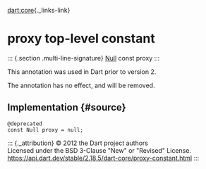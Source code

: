 [dart:core](../dart-core/dart-core-library){._links-link}

proxy top-level constant
========================

::: {.section .multi-line-signature}
[Null](null-class) const proxy
:::

This annotation was used in Dart prior to version 2.

The annotation has no effect, and will be removed.

Implementation {#source}
--------------

``` {.language-dart data-language="dart"}
@deprecated
const Null proxy = null;
```

::: {._attribution}
© 2012 the Dart project authors\
Licensed under the BSD 3-Clause \"New\" or \"Revised\" License.\
<https://api.dart.dev/stable/2.18.5/dart-core/proxy-constant.html>
:::
